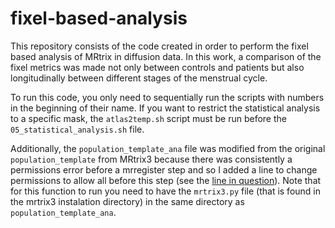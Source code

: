# fixel-based-analysis

This repository consists of the code created in order to perform the fixel based analysis of MRtrix in diffusion data. In this work, a comparison of the fixel metrics was made not only between controls and patients but also longitudinally between different stages of the menstrual cycle.

To run this code, you only need to sequentially run the scripts with numbers in the beginning of their name. If you want to restrict the statistical analysis to a specific mask, the `atlas2temp.sh` script must be run before the `05_statistical_analysis.sh` file.

Additionally, the `population_template_ana` file was modified from the original `population_template` from MRtrix3 because there was consistently a permissions error before a mrregister step and so I added a line to change permissions to allow all before this step (see the [line in question](https://github.com/anamatoso/fixel-based-analysis/blob/0f51e81e7a31194940dbcf9d65e2bd4bf48d4026/population_template_ana#L1326)). Note that for this function to run you need to have the `mrtrix3.py` file (that is found in the mrtrix3 instalation directory) in the same directory as `population_template_ana`.
